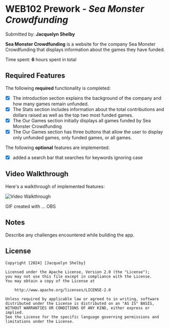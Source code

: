 # WEB102 Prework - *Sea Monster Crowdfunding*

Submitted by: **Jacquelyn Shelby**

**Sea Monster Crowdfunding** is a website for the company Sea Monster Crowdfunding that displays information about the games they have funded.

Time spent: **6** hours spent in total

## Required Features

The following **required** functionality is completed:

* [x] The introduction section explains the background of the company and how many games remain unfunded.
* [x] The Stats section includes information about the total contributions and dollars raised as well as the top two most funded games.
* [x] The Our Games section initially displays all games funded by Sea Monster Crowdfunding
* [x] The Our Games section has three buttons that allow the user to display only unfunded games, only funded games, or all games.

The following **optional** features are implemented:

* [x] added a search bar that searches for keywords ignoring case

## Video Walkthrough

Here's a walkthrough of implemented features:

<img src='https://media1.giphy.com/media/v1.Y2lkPTc5MGI3NjExMTcxMnYwcHMyNmptYnhqYmx2aGF4ZmJrYzhvZmJ1ZDFibm96NWszMyZlcD12MV9pbnRlcm5hbF9naWZfYnlfaWQmY3Q9Zw/gEp5Zn3m8arKTbiN26/giphy.gif' title='Video Walkthrough' width='' alt='Video Walkthrough' />

<!-- Replace this with whatever GIF tool you used! -->
GIF created with ... OBS  
<!-- Recommended tools:
[Kap](https://getkap.co/) for macOS
[ScreenToGif](https://www.screentogif.com/) for Windows
[peek](https://github.com/phw/peek) for Linux. -->

## Notes

Describe any challenges encountered while building the app.

## License

    Copyright [2024] [Jacquelyn Shelby]

    Licensed under the Apache License, Version 2.0 (the "License");
    you may not use this file except in compliance with the License.
    You may obtain a copy of the License at

        http://www.apache.org/licenses/LICENSE-2.0

    Unless required by applicable law or agreed to in writing, software
    distributed under the License is distributed on an "AS IS" BASIS,
    WITHOUT WARRANTIES OR CONDITIONS OF ANY KIND, either express or implied.
    See the License for the specific language governing permissions and
    limitations under the License.
